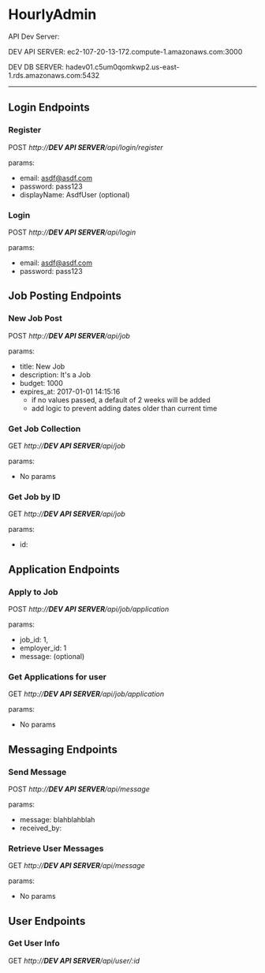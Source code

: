 # HourlyAdmin

API Dev Server:

DEV API SERVER: ec2-107-20-13-172.compute-1.amazonaws.com:3000

DEV DB SERVER: hadev01.c5um0qomkwp2.us-east-1.rds.amazonaws.com:5432

---

## Login Endpoints

### Register

POST _http://**DEV API SERVER**/api/login/register_

params:
* email: asdf@asdf.com
* password: pass123
* displayName: AsdfUser (optional)

### Login

POST _http://**DEV API SERVER**/api/login_

params:
* email: asdf@asdf.com
* password: pass123

## Job Posting Endpoints

### New Job Post

POST _http://**DEV API SERVER**/api/job_

params:
* title: New Job
* description: It's a Job
* budget: 1000
* expires_at: 2017-01-01 14:15:16
  - if no values passed, a default of 2 weeks will be added
  - add logic to prevent adding dates older than current time

###  Get Job Collection

GET _http://**DEV API SERVER**/api/job_

params:
* No params

### Get Job by ID

GET _http://**DEV API SERVER**/api/job_

params:
* id: <integer id>

## Application Endpoints

### Apply to Job

POST _http://**DEV API SERVER**/api/job/application_

params:
* job_id: 1,
* employer_id: 1
* message: <insert message here> (optional)

### Get Applications for user

GET _http://**DEV API SERVER**/api/job/application_

params:
* No params

## Messaging Endpoints

### Send Message

POST _http://**DEV API SERVER**/api/message_

params:
 * message: blahblahblah
 * received_by: <user id>

### Retrieve User Messages

GET _http://**DEV API SERVER**/api/message_

params:
 * No params

## User Endpoints

### Get User Info

GET _http://**DEV API SERVER**/api/user/:id_

